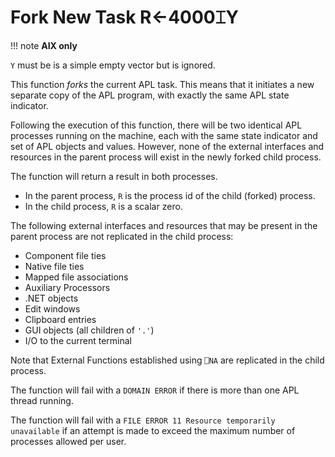 
<!-- Hidden search keywords -->
<div style="display: none;">
  4000⌶
</div>






<h1 class="heading"><span class="name">Fork New Task</span> <span class="command">R←4000⌶Y</span></h1>



!!! note
    **AIX only**


`Y` must be is a simple empty vector but is ignored.


This function *forks* the current APL task. This means that it initiates a new separate copy of the APL program, with exactly the same APL state indicator.


Following the execution of this function, there will be two identical APL processes running on the machine, each with the same state indicator and set of APL objects and values. However, none of the external interfaces and resources in the parent process will exist in the newly forked child process.


The function will return a result in both processes.

- In the parent process, `R` is the process id of the child (forked) process.
- In the child process, `R` is a scalar zero.




The following external interfaces and resources that may be present in the parent process are not replicated in the child process:

- Component file ties
- Native file ties
- Mapped file associations
- Auxiliary Processors
- .NET objects
- Edit windows
- Clipboard entries
- GUI objects (all children of `'.'`)
- I/O to the current terminal



Note that External Functions established using `⎕NA` are replicated in the child process.


The function will fail with a `DOMAIN ERROR` if there is more than one APL thread running.


The function will fail with a `FILE ERROR 11 Resource temporarily unavailable` if an attempt is made to exceed the maximum number of processes allowed per user.


